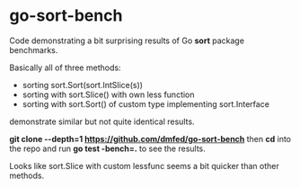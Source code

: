 # go-sort-bench

Code demonstrating a bit surprising results of Go **sort** package benchmarks.

Basically all of three methods: 
* sorting sort.Sort(sort.IntSlice(s))
* sorting with sort.Slice() with own less function
* sorting with sort.Sort() of custom type implementing sort.Interface 

demonstrate similar but not quite identical results.

**git clone --depth=1 https://github.com/dmfed/go-sort-bench** then **cd** into the repo and run **go test -bench=.** to see the results.

Looks like sort.Slice with custom lessfunc seems a bit quicker than other methods.
